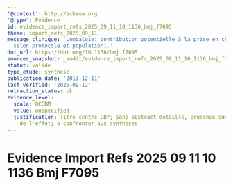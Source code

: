 ```yaml
---
'@context': http://schema.org
'@type': Evidence
id: evidence_import_refs_2025_09_11_10_1136_bmj_f7095
theme: import_refs_2025_09_11
message_clinique: 'Lombalgie: contribution potentielle à la prise en charge (interprétation
  selon protocole et population).'
doi_url: https://doi.org/10.1136/bmj.f7095
sources_snapshot: _audit/evidence_import_refs_2025_09_11_10_1136_bmj_f7095.json
statut: valide
type_etude: synthese
publication_date: '2013-12-11'
last_verified: '2025-09-12'
retraction_status: ok
evidence_level:
  scale: OCEBM
  value: unspecified
  justification: Titre centré LBP; sans abstract détaillé, prudence sur l'ampleur
    de l'effet; à confronter aux synthèses.
---
```

# Evidence Import Refs 2025 09 11 10 1136 Bmj F7095

